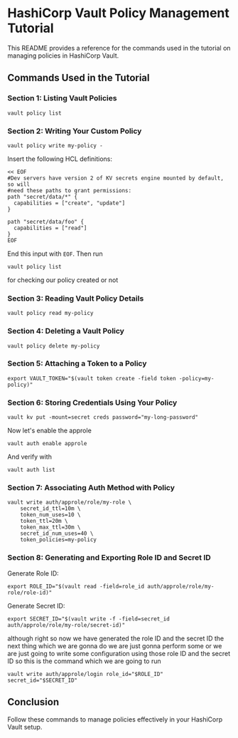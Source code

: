 
# HashiCorp Vault Policy Management Tutorial

This README provides a reference for the commands used in the tutorial on managing policies in HashiCorp Vault.

## Commands Used in the Tutorial

### Section 1: Listing Vault Policies
```
vault policy list
```

### Section 2: Writing Your Custom Policy
```
vault policy write my-policy -
```
Insert the following HCL definitions:
```hcl
<< EOF
#Dev servers have version 2 of KV secrets engine mounted by default, so will
#need these paths to grant permissions:
path "secret/data/*" {
  capabilities = ["create", "update"]
}

path "secret/data/foo" {
  capabilities = ["read"]
}
EOF
```
End this input with `EOF`.
Then run 
```hcl
vault policy list
```
for checking our policy created or not

### Section 3: Reading Vault Policy Details
```
vault policy read my-policy
```

### Section 4: Deleting a Vault Policy
```
vault policy delete my-policy
```

### Section 5: Attaching a Token to a Policy
```
export VAULT_TOKEN="$(vault token create -field token -policy=my-policy)"
```

### Section 6: Storing Credentials Using Your Policy
```
vault kv put -mount=secret creds password="my-long-password"
```
Now let's enable the approle
```hcl
vault auth enable approle
```
And verify with 
```hcl
vault auth list
```

### Section 7: Associating Auth Method with Policy
```
vault write auth/approle/role/my-role \
    secret_id_ttl=10m \
    token_num_uses=10 \
    token_ttl=20m \
    token_max_ttl=30m \
    secret_id_num_uses=40 \
    token_policies=my-policy
```

### Section 8: Generating and Exporting Role ID and Secret ID
Generate Role ID:
```
export ROLE_ID="$(vault read -field=role_id auth/approle/role/my-role/role-id)"
```
Generate Secret ID:
```
export SECRET_ID="$(vault write -f -field=secret_id auth/approle/role/my-role/secret-id)"
```

although right so now we have generated the role ID and the secret ID the next thing which we are gonna do we are just gonna perform some or we are just going to write some configuration using those role ID and the secret ID so this is the command which we are going to run 
```
vault write auth/approle/login role_id="$ROLE_ID" secret_id="$SECRET_ID"
```

## Conclusion

Follow these commands to manage policies effectively in your HashiCorp Vault setup.

